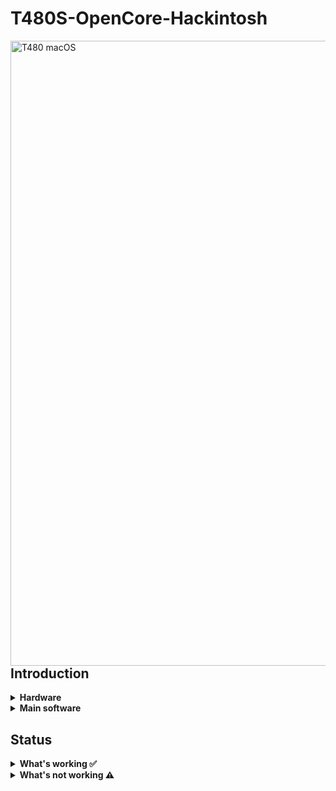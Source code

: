 # T480S-OpenCore-Hackintosh

<img align="right" src="https://www.google.com/url?sa=i&url=https%3A%2F%2Fgianguyenstore.vn%2Flenovo-t480s-1&psig=AOvVaw2tzwB8HtugAnjWLxS7yU_h&ust=1644970116617000&source=images&cd=vfe&ved=0CAsQjRxqFwoTCIDr4a61gPYCFQAAAAAdAAAAABAJ" alt="T480 macOS" width="1000">


## Introduction

<details>
<summary><strong>Hardware</strong></summary>
<br>


| Category  | Component                         | Note                                                         |
| --------- | --------------------------------- | ------------------------------------------------------------ |
| CPU       | Intel Core i7-8550U               | 20L50000MC                                                   |
| GPU       | Intel UHD 620                     |                                                              |
| SSD       | 500GB   | Replaced cursed PM 981 which stil doesn't work reliably      |
| Memory    | 8+16GB DDR4 2400Mhz               |                                                              |
| Battery   | Dual battery                      |                                                              |
| Camera    | 720p Camera                       |                                                              |
| Wifi & BT | WIFI real mac                          |                                                              |
| Input     | PS2 Keyboard & Synaptics TrackPad | Fan

</details>  

<details>

<summary><strong>Main software</strong></summary>
<br>

| Component      | Version        |
| -------------- | -------------- |
| macOS Monterey | 12.2.1 (21D62) |
| macOS Big Sur  | 11.6 (20G165)  |
| OpenCore       | v0.7.8         |

</details>

## Status

<details>  


<summary><strong>What's working ✅</strong></summary>

- [x] Battery percentage
- [x] Bluetooth
- [x] Boot chime
- [x] Boot menu
- [x] CPU power management / performance 
- [x] GPU UHD 620 hardware acceleration / performance 
- [x] HDMI 
- [x] iMessage, FaceTime, App Store, iTunes Store.
- [x] Intel I219V Ethernet port
- [x] Keyboard 
- [x] Microphone 
- [x] Audio
- [x] SD card reader `Fortunately, USB connected.`
- [x] Sidecar wired
- [x] Sleep/Wake 
- [x] TouchPad `1-5 fingers swipe works. Emulate force touch using longer and more voluminous touch.`
- [x] TrackPoint  `Works perfectly. Just like on Windows or Linux.`
- [x] USB Ports `USB Map is different for devices with Windows Hello camera.`
- [x] Web camera
- [x] Wifi 
- [x] DRM `Widevine, validated on Firefox 82. WhateverGreen's DRM is broken on Big Sur`
- [x] Windows 11 boot from refind boot menu

</details>  

<details>  

<summary><strong>What's not working ⚠️</strong></summary>

- [ ] Fingerprint reader 

</details> 